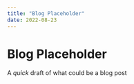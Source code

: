 ```yaml
---
title: "Blog Placeholder"
date: 2022-08-23
---
```

# Blog Placeholder

A *quick* draft of what could be a blog post
